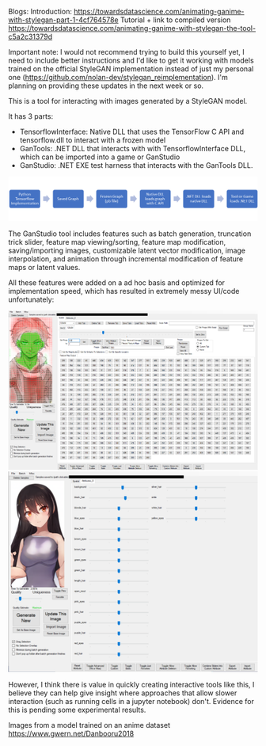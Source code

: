Blogs:
Introduction:
https://towardsdatascience.com/animating-ganime-with-stylegan-part-1-4cf764578e
Tutorial + link to compiled version
https://towardsdatascience.com/animating-ganime-with-stylegan-the-tool-c5a2c31379d

Important note: I would not recommend trying to build this yourself yet, I need to include better instructions and I'd like to get it working with models trained on the official StyleGAN implementation instead of just my personal one (https://github.com/nolan-dev/stylegan_reimplementation).  I'm planning on providing these updates in the next week or so.

This is a tool for interacting with images generated by a StyleGAN model.

It has 3 parts:
- TensorflowInterface: Native DLL that uses the TensorFlow C API and tensorflow.dll to interact with a frozen model
- GanTools: .NET DLL that interacts with with TensorflowInterface DLL, which can be imported into a game or GanStudio
- GanStudio: .NET EXE test harness that interacts with the GanTools DLL.

![Flowchart](images/flowchart.png)

The GanStudio tool includes features such as batch generation, truncation trick slider, feature map viewing/sorting, feature map modification, saving/importing images, customizable latent vector modification, image interpolation, and animation through incremental modification of feature maps or latent values. 

All these features were added on a ad hoc basis and optimized for implementation speed, which has resulted in extremely messy UI/code unfortunately:

![UI](images/demo_fmaps.png) 
![UI](images/demo_attributes.png) 


However, I think there is value in quickly creating interactive tools like this, I believe they can help give insight where approaches that allow slower interaction (such as running cells in a jupyter notebook) don't.  Evidence for this is pending some experimental results.

Images from a model trained on an anime dataset https://www.gwern.net/Danbooru2018
